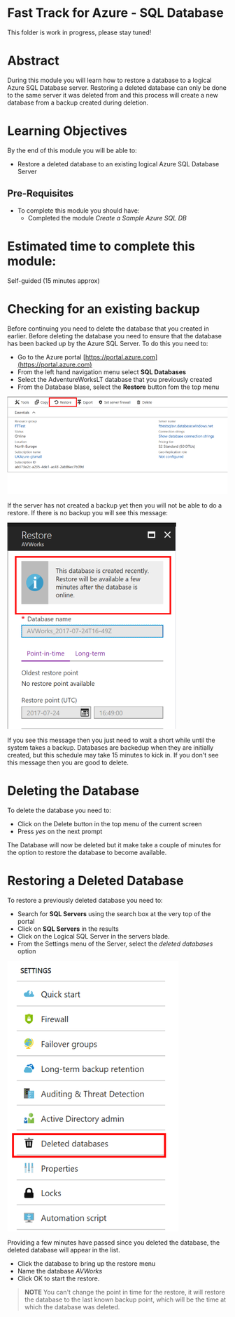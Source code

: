 # Fast Track for Azure - SQL Database

This folder is work in progress, please stay tuned! 

# Abstract

During this module you will learn how to restore a database to a logical Azure SQL Database server.  Restoring a deleted database can only be done to the same server it was deleted from and this process will create a new database from a backup created during deletion.

# Learning Objectives

By the end of this module you will be able to:
* Restore a deleted database to an existing logical Azure SQL Database Server

## Pre-Requisites
* To complete this module you should have:
    * Completed the module *Create a Sample Azure SQL DB*

# Estimated time to complete this module:
Self-guided (15 minutes approx)


# Checking for an existing backup

Before continuing you need to delete the database that you created in earlier.  Before deleting the database you need to ensure that the database has been backed up by the Azure SQL Server.  To do this you need to:

* Go to the Azure portal [https://portal.azure.com](https://portal.azure.com)
* From the left hand navigation menu select **SQL Databases**
* Select the AdventureWorksLT database that you previously created
* From the Database blase, select the **Restore** button fom the top menu

![Screenshot](media/6-restore-deleted-database/sqldb-click-restore.png)

If the server has not created a backup yet then you will not be able to do a restore.  If there is no backup you will see this message:

![Screenshot](media/6-restore-deleted-database/sqldb-no-restore-yet.png)

If you see this message then you just need to wait a short while until the system takes a backup.  Databases are backedup when they are initially created, but this schedule may take 15 minutes to kick in.  If you don't see this message then you are good to delete.

# Deleting the Database

To delete the database you need to:

* Click on the Delete button in the top menu of the current screen
* Press *yes* on the next prompt

The Database will now be deleted but it make take a couple of minutes for the option to restore the database to become available.

# Restoring a Deleted Database

To restore a previously deleted database you need to:

* Search for **SQL Servers** using the search box at the very top of the portal
* Click on **SQL Servers** in the results
* Click on the Logical SQL Server in the servers blade.
* From the Settings menu of the Server, select the *deleted databases* option

![Screenshot](media/6-restore-deleted-database/sqldb-deleted-option.png)

Providing a few minutes have passed since you deleted the database, the deleted database will appear in the list.  

* Click the database to bring up the restore menu 
* Name the database *AVWorks*
* Click OK to start the restore.

>**NOTE**
> You can't change the point in time for the restore, it will restore the database to the last known backup point, which will be the time at which the database was deleted.
